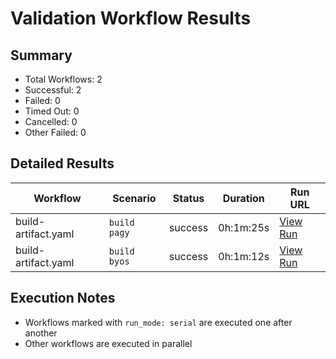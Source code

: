 # Validation Workflow Results

## Summary
- Total Workflows: 2
- Successful: 2
- Failed: 0
- Timed Out: 0
- Cancelled: 0
- Other Failed: 0

## Detailed Results

| Workflow | Scenario | Status | Duration | Run URL |
|----------|----------|---------|-----------|----------|
| build-artifact.yaml | `build pagy` | success | 0h:1m:25s | [View Run](https://github.com/azure-javaee/rhel-jboss-templates/actions/runs/16257412229) |
| build-artifact.yaml | `build byos` | success | 0h:1m:12s | [View Run](https://github.com/azure-javaee/rhel-jboss-templates/actions/runs/16257413684) |


## Execution Notes
- Workflows marked with `run_mode: serial` are executed one after another
- Other workflows are executed in parallel

